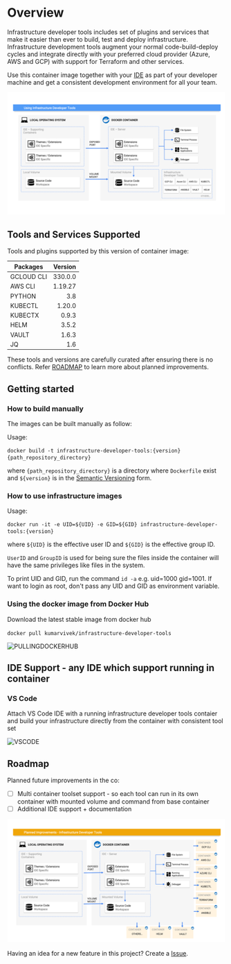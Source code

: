 # Overview

Infrastructure developer tools includes set of plugins and services that make it easier than ever to build, test and deploy infrastructure. Infrastructure development tools augment your normal code-build-deploy cycles and integrate directly with your preferred cloud provider (Azure, AWS and GCP) with support for Terraform and other services.

Use this container image together with your [IDE](#vs-code) as part of your developer machine and get a consistent development environment for all your team.

![OVERVIEW][overview-infrastructure-developer-tools]

[overview-infrastructure-developer-tools]: ./assets/overview.png "Overview infrastructure developer tools"

## Tools and Services Supported

Tools and plugins supported by this version of container image:

| Packages        | Version       |
| --------------- |--------------:|
| GCLOUD CLI      | 330.0.0       |
| AWS CLI         | 1.19.27       |
| PYTHON          | 3.8           |
| KUBECTL         | 1.20.0        |
| KUBECTX         | 0.9.3         |
| HELM            | 3.5.2         |
| VAULT           | 1.6.3         |
| JQ              | 1.6           |

These tools and versions are carefully curated after ensuring there is no conflicts. Refer [ROADMAP](#roadmap) to learn more about planned improvements.

## Getting started

### How to build manually

The images can be built manually as follow:

Usage:

    docker build -t infrastructure-developer-tools:{version} {path_repository_directory}

where `{path_repository_directory}` is a directory where `Dockerfile` exist and `${version}` is in the [Semantic Versioning](https://semver.org/) form.

### How to use infrastructure images

Usage:

    docker run -it -e UID=${UID} -e GID=${GID} infrastructure-developer-tools:{version}

where `${UID}` is the effective user ID and `${GID}` is the effective group ID.

`UserID` and `GroupID` is used for being sure the files inside the container will have the same privileges like files in the system.

To print UID and GID, run the command `id -a` e.g. uid=1000 gid=1001. If want to login as root, don't pass any UID and GID as environment variable.

### Using the docker image from Docker Hub

Download the latest stable image from docker hub

`docker pull kumarvivek/infrastructure-developer-tools`

![PULLINGDOCKERHUB][pulling-docker-hub]

[pulling-docker-hub]: ./assets/pulling_and_running_infra_dev_tools_container.gif "Pulling image from docker hub"

## IDE Support -  any IDE which support running in container

### VS Code

Attach VS Code IDE with a running infrastructure developer tools contaier and build your infrastructure directly from the container with consistent tool set

![VSCODE][vscode-infra-tool]

[vscode-infra-tool]: ./assets/vs_code_infrastructure_developer_tools.gif "Using infrastructure developer tools container with VSCode"

## Roadmap

Planned future improvements in the co:

- [ ] Multi container toolset support - so each tool can run in its own container with mounted volume and command from base container
- [ ] Additional IDE support + documentation

![ROADMAP][roadmap-infrastructure-developer-tools]

[roadmap-infrastructure-developer-tools]: ./assets/multi_container_support.png "Distributed container for developer tools"

Having an idea for a new feature in this project?
Create a [Issue](https://github.com/kumarkeviv/infrastructure-developer-tools/issues).
